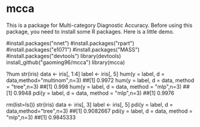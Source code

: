 # mcca
This is a package for Multi-category Diagnostic Accuracy.
Before using this package, you need to install some R packages.
Here is a little demo.

#install.packages("nnet")
#install.packages("rpart")
#install.packages("e1071")
#install.packages("MASS")
#install.packages("devtools")
library(devtools)
install_github("gaoming96/mcca")
library(mcca)

?hum
str(iris)
data <- iris[, 1:4]
label <- iris[, 5]
hum(y = label, d = data,method="multinom",n=3)
##[1] 0.9972
hum(y = label, d = data, method = "tree",n=3)
##[1] 0.998
hum(y = label, d = data, method = "mlp",n=3)
##[1] 0.9948
pdi(y = label, d = data, method = "mlp",n=3)
##[1] 0.9976

rm(list=ls())
str(iris)
data <- iris[, 3]
label <- iris[, 5]
pdi(y = label, d = data,method="tree",n=3)
##[1] 0.9082667
pdi(y = label, d = data, method = "mlp",n=3)
##[1] 0.9845333
